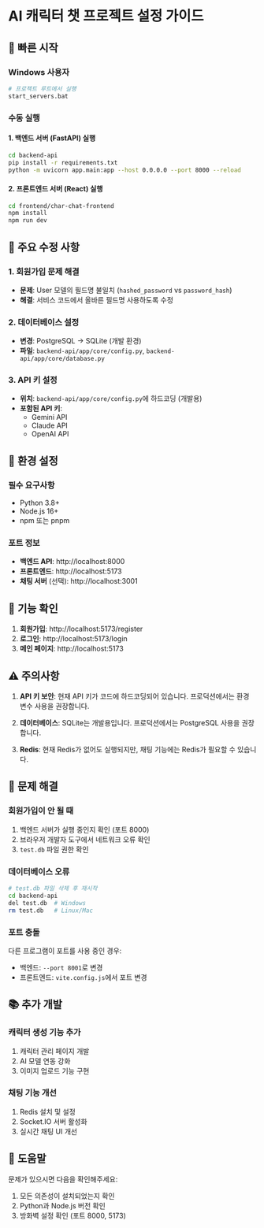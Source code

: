 # AI 캐릭터 챗 프로젝트 설정 가이드

## 🚀 빠른 시작

### Windows 사용자
```bash
# 프로젝트 루트에서 실행
start_servers.bat
```

### 수동 실행

#### 1. 백엔드 서버 (FastAPI) 실행
```bash
cd backend-api
pip install -r requirements.txt
python -m uvicorn app.main:app --host 0.0.0.0 --port 8000 --reload
```

#### 2. 프론트엔드 서버 (React) 실행
```bash
cd frontend/char-chat-frontend
npm install
npm run dev
```

## 📝 주요 수정 사항

### 1. 회원가입 문제 해결
- **문제**: User 모델의 필드명 불일치 (`hashed_password` vs `password_hash`)
- **해결**: 서비스 코드에서 올바른 필드명 사용하도록 수정

### 2. 데이터베이스 설정
- **변경**: PostgreSQL → SQLite (개발 환경)
- **파일**: `backend-api/app/core/config.py`, `backend-api/app/core/database.py`

### 3. API 키 설정
- **위치**: `backend-api/app/core/config.py`에 하드코딩 (개발용)
- **포함된 API 키**:
  - Gemini API
  - Claude API
  - OpenAI API

## 🔧 환경 설정

### 필수 요구사항
- Python 3.8+
- Node.js 16+
- npm 또는 pnpm

### 포트 정보
- **백엔드 API**: http://localhost:8000
- **프론트엔드**: http://localhost:5173
- **채팅 서버** (선택): http://localhost:3001

## 🌟 기능 확인

1. **회원가입**: http://localhost:5173/register
2. **로그인**: http://localhost:5173/login
3. **메인 페이지**: http://localhost:5173

## ⚠️ 주의사항

1. **API 키 보안**: 현재 API 키가 코드에 하드코딩되어 있습니다. 프로덕션에서는 환경 변수 사용을 권장합니다.

2. **데이터베이스**: SQLite는 개발용입니다. 프로덕션에서는 PostgreSQL 사용을 권장합니다.

3. **Redis**: 현재 Redis가 없어도 실행되지만, 채팅 기능에는 Redis가 필요할 수 있습니다.

## 🐛 문제 해결

### 회원가입이 안 될 때
1. 백엔드 서버가 실행 중인지 확인 (포트 8000)
2. 브라우저 개발자 도구에서 네트워크 오류 확인
3. `test.db` 파일 권한 확인

### 데이터베이스 오류
```bash
# test.db 파일 삭제 후 재시작
cd backend-api
del test.db  # Windows
rm test.db   # Linux/Mac
```

### 포트 충돌
다른 프로그램이 포트를 사용 중인 경우:
- 백엔드: `--port 8001`로 변경
- 프론트엔드: `vite.config.js`에서 포트 변경

## 📚 추가 개발

### 캐릭터 생성 기능 추가
1. 캐릭터 관리 페이지 개발
2. AI 모델 연동 강화
3. 이미지 업로드 기능 구현

### 채팅 기능 개선
1. Redis 설치 및 설정
2. Socket.IO 서버 활성화
3. 실시간 채팅 UI 개선

## 🤝 도움말

문제가 있으시면 다음을 확인해주세요:
1. 모든 의존성이 설치되었는지 확인
2. Python과 Node.js 버전 확인
3. 방화벽 설정 확인 (포트 8000, 5173) 